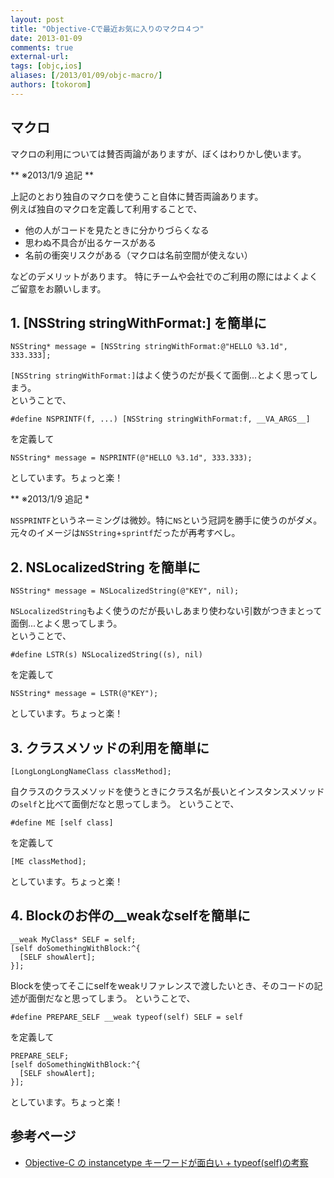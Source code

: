 ```yaml
---
layout: post
title: "Objective-Cで最近お気に入りのマクロ４つ"
date: 2013-01-09
comments: true
external-url: 
tags: [objc,ios]
aliases: [/2013/01/09/objc-macro/]
authors: [tokorom]
---
```


## マクロ

マクロの利用については賛否両論がありますが、ぼくはわりかし使います。

** ※2013/1/9 追記 **

上記のとおり独自のマクロを使うこと自体に賛否両論あります。  
例えば独自のマクロを定義して利用することで、  

* 他の人がコードを見たときに分かりづらくなる
* 思わぬ不具合が出るケースがある
* 名前の衝突リスクがある（マクロは名前空間が使えない）

などのデメリットがあります。
特にチームや会社でのご利用の際にはよくよくご留意をお願いします。

## 1. [NSString stringWithFormat:] を簡単に

```objc
NSString* message = [NSString stringWithFormat:@"HELLO %3.1d", 333.333];
```

`[NSString stringWithFormat:]`はよく使うのだが長くて面倒...とよく思ってしまう。  
ということで、

<!-- more -->

```objc
#define NSPRINTF(f, ...) [NSString stringWithFormat:f, __VA_ARGS__]
```
を定義して

```objc
NSString* message = NSPRINTF(@"HELLO %3.1d", 333.333);
```
としています。ちょっと楽！

** ※2013/1/9 追記 *

`NSSPRINTF`というネーミングは微妙。特に`NS`という冠詞を勝手に使うのがダメ。  
元々のイメージは`NSString`+`sprintf`だったが再考すべし。

## 2. NSLocalizedString を簡単に

```objc
NSString* message = NSLocalizedString(@"KEY", nil);
```

`NSLocalizedString`もよく使うのだが長いしあまり使わない引数がつきまとって面倒...とよく思ってしまう。  
ということで、

```objc
#define LSTR(s) NSLocalizedString((s), nil)
```
を定義して

```objc
NSString* message = LSTR(@"KEY");
```
としています。ちょっと楽！

## 3. クラスメソッドの利用を簡単に

```objc
[LongLongLongNameClass classMethod];
```

自クラスのクラスメソッドを使うときにクラス名が長いとインスタンスメソッドの`self`と比べて面倒だなと思ってしまう。
ということで、

```objc
#define ME [self class]
```
を定義して

```objc
[ME classMethod];
```
としています。ちょっと楽！

## 4. Blockのお伴の__weakなselfを簡単に

```objc
__weak MyClass* SELF = self;
[self doSomethingWithBlock:^{
  [SELF showAlert];
}];
```

Blockを使ってそこにselfをweakリファレンスで渡したいとき、そのコードの記述が面倒だなと思ってしまう。
ということで、

```objc
#define PREPARE_SELF __weak typeof(self) SELF = self
```
を定義して

```objc
PREPARE_SELF;
[self doSomethingWithBlock:^{
  [SELF showAlert];
}];
```
としています。ちょっと楽！

## 参考ページ

* [Objective-C の instancetype キーワードが面白い + typeof(self)の考察](http://www.zero4racer.com/blog/1014)
